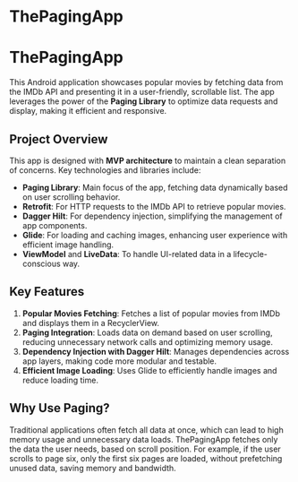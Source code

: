 # ThePagingApp
 
# ThePagingApp

This Android application showcases popular movies by fetching data from the IMDb API and presenting it in a user-friendly, scrollable list. The app leverages the power of the **Paging Library** to optimize data requests and display, making it efficient and responsive. 

## Project Overview

This app is designed with **MVP architecture** to maintain a clean separation of concerns. Key technologies and libraries include:
- **Paging Library**: Main focus of the app, fetching data dynamically based on user scrolling behavior.
- **Retrofit**: For HTTP requests to the IMDb API to retrieve popular movies.
- **Dagger Hilt**: For dependency injection, simplifying the management of app components.
- **Glide**: For loading and caching images, enhancing user experience with efficient image handling.
- **ViewModel** and **LiveData**: To handle UI-related data in a lifecycle-conscious way.

## Key Features

1. **Popular Movies Fetching**: Fetches a list of popular movies from IMDb and displays them in a RecyclerView.
2. **Paging Integration**: Loads data on demand based on user scrolling, reducing unnecessary network calls and optimizing memory usage.
3. **Dependency Injection with Dagger Hilt**: Manages dependencies across app layers, making code more modular and testable.
4. **Efficient Image Loading**: Uses Glide to efficiently handle images and reduce loading time.

## Why Use Paging?

Traditional applications often fetch all data at once, which can lead to high memory usage and unnecessary data loads. ThePagingApp fetches only the data the user needs, based on scroll position. For example, if the user scrolls to page six, only the first six pages are loaded, without prefetching unused data, saving memory and bandwidth.
